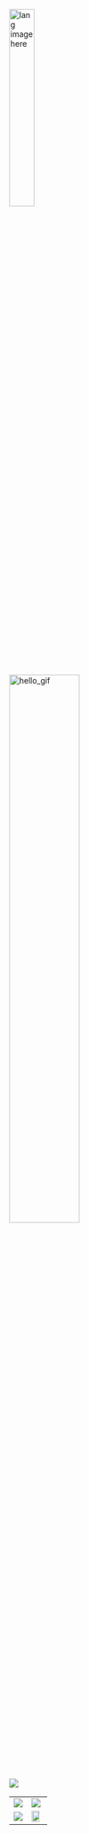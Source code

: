 <p><img width="30%" align="center" src="https://github.com/alansmathew/alansmathew/raw/master/lang.gif" alt="lang image here" /></p>

<img src="https://raw.githubusercontent.com/dashk11/dashk11/master/assets/source.gif" width="50%" loading="lazy" alt="hello_gif">

![](https://komarev.com/ghpvc/?username=dashk11&color=gray)

<table columns=2>
  <tr>
  <td><img src="https://github-readme-stats.vercel.app/api?username=dashk11&show_icons=true&count_private=true&theme=gruvbox&include_all_commits=true&no-bg=true"></td>
  <td><img src="https://github-readme-stats.vercel.app/api/top-langs/?username=dashk11&layout=compact&langs_count=8&theme=gruvbox&no-bg=true"></td>
  </tr><tr>
  <td><img src="https://github-readme-streak-stats.herokuapp.com/?user=dashk11&theme=gruvbox&no-bg=true"></td>
  <td><img src="https://github-profile-trophy.vercel.app/?username=dashk11&theme=gruvbox&row=1&no-frame=true&no-bg=true" width="85%"></td>
  </tr>
</table>

